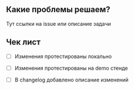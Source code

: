 ## Какие проблемы решаем?

Тут ссылки на issue или описание задачи

## Чек лист

- [ ] Изменения протестированы локально
- [ ] Изменения протестированы на demo стенде
- [ ] В changelog добавлено описание изменений

